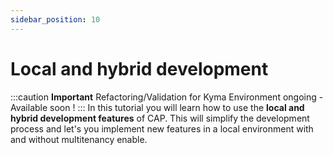 ```yaml
---
sidebar_position: 10
---
```

# Local and hybrid development

:::caution **Important** 
Refactoring/Validation for Kyma Environment ongoing - Available soon !
:::
In this tutorial you will learn how to use the **local and hybrid development features** of CAP. This will simplify the development process and let's you implement new features in a local environment with and without multitenancy enable. 
